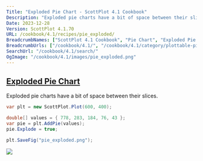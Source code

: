 ```yaml
---
Title: "Exploded Pie Chart - ScottPlot 4.1 Cookbook"
Description: "Exploded pie charts have a bit of space between their slices."
Date: 2023-12-28
Version: ScottPlot 4.1.70
URL: /cookbook/4.1/recipes/pie_exploded/
BreadcrumbNames: ["ScottPlot 4.1 Cookbook", "Pie Chart", "Exploded Pie Chart"]
BreadcrumbUrls: ["/cookbook/4.1/", "/cookbook/4.1/category/plottable-pie", "/cookbook/4.1/recipes/pie_exploded/"]
SearchUrl: "/cookbook/4.1/search/"
OgImage: "/cookbook/4.1/images/pie_exploded.png"
---
```


<h2><a id='exploded-pie-chart' href='/cookbook/4.1/recipes/pie_exploded/'>Exploded Pie Chart</a></h2>

Exploded pie charts have a bit of space between their slices.

```cs
var plt = new ScottPlot.Plot(600, 400);

double[] values = { 778, 283, 184, 76, 43 };
var pie = plt.AddPie(values);
pie.Explode = true;

plt.SaveFig("pie_exploded.png");
```

<img src='../../images/pie_exploded.png' class='d-block mx-auto my-5' />


